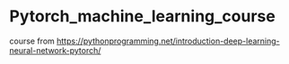 # Pytorch_machine_learning_course

course from https://pythonprogramming.net/introduction-deep-learning-neural-network-pytorch/
